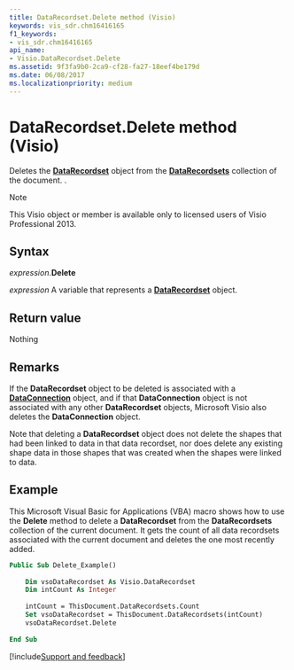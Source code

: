 ```yaml
---
title: DataRecordset.Delete method (Visio)
keywords: vis_sdr.chm16416165
f1_keywords:
- vis_sdr.chm16416165
api_name:
- Visio.DataRecordset.Delete
ms.assetid: 9f3fa9b0-2ca9-cf28-fa27-18eef4be179d
ms.date: 06/08/2017
ms.localizationpriority: medium
---
```



# DataRecordset.Delete method (Visio)

Deletes the **[DataRecordset](Visio.DataRecordset.md)** object from the **[DataRecordsets](Visio.DataRecordsets.md)** collection of the document. .


> [!NOTE] 
> This Visio object or member is available only to licensed users of Visio Professional 2013.


## Syntax

_expression_.**Delete**

_expression_ A variable that represents a **[DataRecordset](Visio.DataRecordset.md)** object.


## Return value

Nothing


## Remarks

If the **DataRecordset** object to be deleted is associated with a **[DataConnection](Visio.DataConnection.md)** object, and if that **DataConnection** object is not associated with any other **DataRecordset** objects, Microsoft Visio also deletes the **DataConnection** object.

Note that deleting a **DataRecordset** object does not delete the shapes that had been linked to data in that data recordset, nor does delete any existing shape data in those shapes that was created when the shapes were linked to data.


## Example

This Microsoft Visual Basic for Applications (VBA) macro shows how to use the **Delete** method to delete a **DataRecordset** from the **DataRecordsets** collection of the current document. It gets the count of all data recordsets associated with the current document and deletes the one most recently added.


```vb
Public Sub Delete_Example() 
 
    Dim vsoDataRecordset As Visio.DataRecordset 
    Dim intCount As Integer 
 
    intCount = ThisDocument.DataRecordsets.Count 
    Set vsoDataRecordset = ThisDocument.DataRecordsets(intCount) 
    vsoDataRecordset.Delete 
 
End Sub
```

[!include[Support and feedback](~/includes/feedback-boilerplate.md)]
